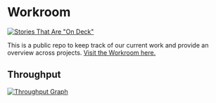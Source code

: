 # Workroom
[![Stories That Are "On Deck"](https://badge.waffle.io/petabridge/workroom.svg?label=On%20Deck&title=On%20Deck)](http://waffle.io/petabridge/workroom)

This is a public repo to keep track of our current work and provide an overview across projects. [Visit the Workroom here.](https://waffle.io/petabridge/workroom)

## Throughput
[![Throughput Graph](https://graphs.waffle.io/petabridge/workroom/throughput.svg)](https://waffle.io/petabridge/workroom/metrics)
